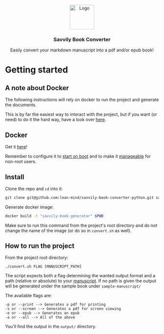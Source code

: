 <br />
<div align="center">
  <a href="https://github.com/lean-mind/savvily-book-converter-python">
    <img src="resources/images/logo.png" alt="Logo" width="80" height="80">
  </a>

<h3 align="center">Savvily Book Converter</h3>

  <p align="center">
    Easily convert your markdown manuscript into a pdf and/or epub book!
  </p>
</div>

# Getting started

## A note about Docker

The following instructions will rely on docker to run the project and generate the documents.

This is by far the easiest way to interact with the project, but if you want (or need) to do it the hard way, have a look over [here](pandoc).

## Docker

Get it [here](https://docs.docker.com/get-docker/)!

Remember to configure it to [start on boot](https://docs.docker.com/engine/install/linux-postinstall/#configure-docker-to-start-on-boot) and to make it [manageable](https://docs.docker.com/engine/install/linux-postinstall/#manage-docker-as-a-non-root-user) for non-root users.

## Install

Clone the repo and `cd` into it:

```bash
git clone git@github.com:lean-mind/savvily-book-converter-python.git savvily && cd savvily
```

Generate docker image:

```bash
docker build -t "savvily-book-generator" $PWD
```

Make sure to run this command from the project's root directory and do not change the name of the image (or do so in `convert.sh` as well).

## How to run the project

From the project root directory:

`./convert.sh FLAG [MANUSCRIPT_PATH]`

The script expects both a flag determining the wanted output format and a path (relative or absolute) to your [manuscript](manuscript).
If no path is given the output will be generated under the sample book under `sample-manuscript/`

The available flags are:

```
-p or --print --> Generates a pdf for printing
-s or --screen --> Generates a pdf for screen viewing
-e or --epub --> Generates an epub
-a or --all --> All of the above
```

You'll find the output in the `output/` directory.
